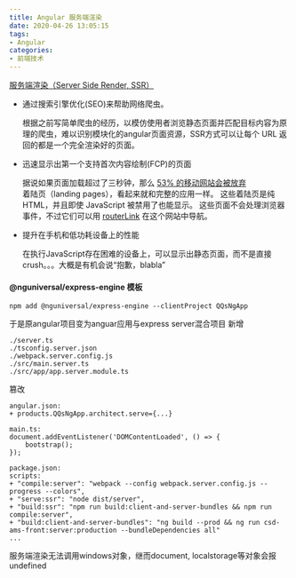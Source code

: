 ```yaml
---
title: Angular 服务端渲染
date: 2020-04-26 13:05:15
tags:
- Angular
categories: 
- 前端技术
---
```

[服务端渲染（Server Side Render, SSR）](https://angular.cn/guide/universal#universal-tutorial)

+ 通过搜索引擎优化(SEO)来帮助网络爬虫。

    根据之前写简单爬虫的经历，以模仿使用者浏览静态页面并匹配目标内容为原理的爬虫，难以识别模块化的angular页面资源，SSR方式可以让每个 URL 返回的都是一个完全渲染好的页面。

+ 迅速显示出第一个支持首次内容绘制(FCP)的页面
    
    据说如果页面加载超过了三秒钟，那么 [53% 的移动网站会被放弃](https://www.doubleclickbygoogle.com/articles/mobile-speed-matters/)<br>
    着陆页（landing pages），看起来就和完整的应用一样。 这些着陆页是纯 HTML，并且即使 JavaScript 被禁用了也能显示。 这些页面不会处理浏览器事件，不过它们可以用 [routerLink](guide/router#router-link) 在这个网站中导航。

+ 提升在手机和低功耗设备上的性能

    在执行JavaScript存在困难的设备上，可以显示出静态页面，而不是直接crush。。。大概是有机会说“抱歉，blabla”

#### @nguniversal/express-engine 模板
```
npm add @nguniversal/express-engine --clientProject QQsNgApp
```
于是原angular项目变为anguar应用与express server混合项目
新增
```
./server.ts
./tsconfig.server.json
./webpack.server.config.js
./src/main.server.ts
./src/app/app.server.module.ts
```
篡改
```
angular.json:
+ products.QQsNgApp.architect.serve={...}

main.ts:
document.addEventListener('DOMContentLoaded', () => {
    bootstrap();
});

package.json:
scripts: 
+ "compile:server": "webpack --config webpack.server.config.js --progress --colors",
+ "serve:ssr": "node dist/server",
+ "build:ssr": "npm run build:client-and-server-bundles && npm run compile:server",
+ "build:client-and-server-bundles": "ng build --prod && ng run csd-ams-front:server:production --bundleDependencies all"
...
```
服务端渲染无法调用windows对象，继而document, localstorage等对象会报undefined

